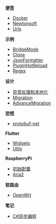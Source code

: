 <!-- markdownlint-disable MD041 -->
<!-- markdownlint-disable MD036 -->

**便签**

- [Docker](tips/docker.md)
- [Newtonsoft](tips/newtonsoft.md)
- [Urls](tips/urls.md)

**示例**

- [BridgeMode](examples/bridge-mode.md)
- [Clone](examples/clone-extension.md)
- [JsonFormatter](examples/json-formatter.md)
- [PluginHotReload](examples/plugin-hot-reload.md)
- [Regex](examples/regex.md)

**设计**

- [异常处理和本地化](design/exception&localization.md)
- [Migration](design/migration.md)
- [AdvanceMigration](design/advance-migration.md)

**恐慌**

- [protobuf-net](panics/protobuf-net.md)

**Flutter**

- [Widgets](flutter/widgets.md)
- [Utils](flutter/utils.md)

**RaspberryPi**

- [初始配置](raspberrypi/initial.md)
- [Aria2](raspberrypi/aria2.md)

**软路由**

- [OpenWrt](router/openwrt.md)

**笔记**

- [C#异步编程](records/csharp-asynchronous-programming.md)
